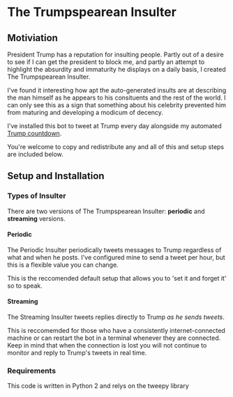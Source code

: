 # The Trumpspearean Insulter

## Motiviation

President Trump has a reputation for insulting people. Partly out of a desire to see if I can get the president to block me, and partly an attempt to highlight the absurdity and immaturity he displays on a daily basis, I created The Trumpspearean Insulter.

I've found it interesting how apt the auto-generated insults are at describing the man himself as he appears to his consituents and the rest of the world. I can only see this as a sign that something about his celebrity prevented him from maturing and developing a modicum of decency.

I've installed this bot to tweet at Trump every day alongside my automated [Trump countdown](https://twitter.com/fmc_sea/status/874748225164644360).

You're welcome to copy and redistribute any and all of this and setup steps are included below.

## Setup and Installation

### Types of Insulter

There are two versions of The Trumpspearean Insulter: **periodic** and **streaming** versions.

#### Periodic

The Periodic Insulter periodically tweets messages to Trump regardless of what and when he posts. I've configured mine to send a tweet per hour, but this is a flexible value you can change.

This is the reccomended default setup that allows you to 'set it and forget it' so to speak.

#### Streaming

The Streaming Insulter tweets replies directly to Trump _as he sends tweets_. 

This is reccomemded for those who have a consistently internet-connected machine or can restart the bot in a terminal whenever they are connected. Keep in mind that when the connection is lost you will not continue to monitor and reply to Trump's tweets in real time.

### Requirements

This code is written in Python 2 and relys on the tweepy library